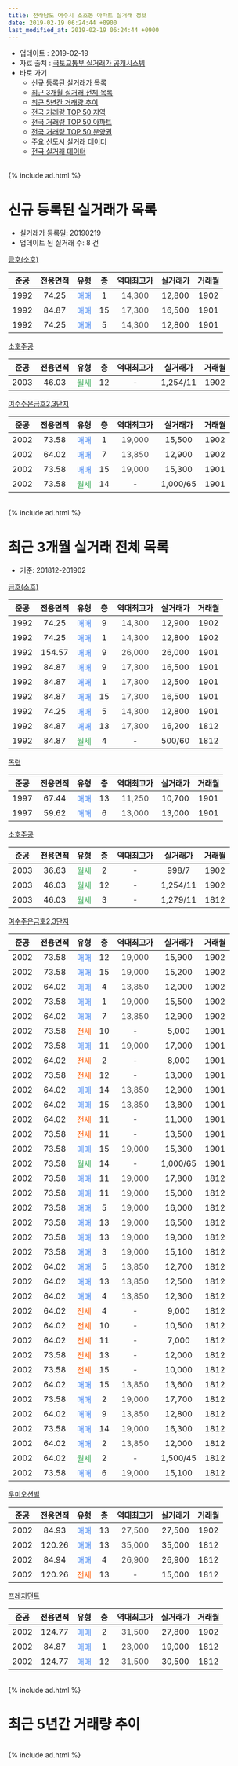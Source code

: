 ```yaml
---
title: 전라남도 여수시 소호동 아파트 실거래 정보
date: 2019-02-19 06:24:44 +0900
last_modified_at: 2019-02-19 06:24:44 +0900
---
```


* 업데이트 : 2019-02-19
* 자료 출처 : [국토교통부 실거래가 공개시스템](http://rt.molit.go.kr)
* 바로 가기
    * [신규 등록된 실거래가 목록](#신규-등록된-실거래가-목록)
    * [최근 3개월 실거래 전체 목록](#최근-3개월-실거래-전체-목록)
    * [최근 5년간 거래량 추이](#최근-5년간-거래량-추이)
    * [전국 거래량 TOP 50 지역](https://inasie.github.io/apt-trade-info/최근-3개월-전국에서-가장-거래가-많이-발생한-지역)
    * [전국 거래량 TOP 50 아파트](https://inasie.github.io/apt-trade-info/최근-3개월-전국에서-가장-거래가-많이-발생한-아파트)
    * [전국 거래량 TOP 50 분양권](https://inasie.github.io/apt-trade-info/최근-3개월-전국에서-가장-거래가-많이-발생한-분양권)
    * [주요 신도시 실거래 데이터](https://inasie.github.io/apt-trade-info/주요-신도시)
    * [전국 실거래 데이터](https://inasie.github.io/apt-trade-info/전국)
<br>
{% include ad.html %}
<br>

# 신규 등록된 실거래가 목록
* 실거래가 등록일: 20190219
* 업데이트 된 실거래 수: 8 건


[금호(소호)](https://search.naver.com/search.naver?query=%EC%A0%84%EB%9D%BC%EB%82%A8%EB%8F%84+%EC%97%AC%EC%88%98%EC%8B%9C+%EC%86%8C%ED%98%B8%EB%8F%99+%EA%B8%88%ED%98%B8%28%EC%86%8C%ED%98%B8%29)

|준공|전용면적|유형|층|역대최고가|실거래가|거래월|
|:---:|:---:|:---:|:---:|:---:|:---:|:---:|
|1992|74.25|<span style="color:#4285f3">매매</span>|1|<span style="color:#444444">14,300</span>|12,800|1902|
|1992|84.87|<span style="color:#4285f3">매매</span>|15|<span style="color:#444444">17,300</span>|16,500|1901|
|1992|74.25|<span style="color:#4285f3">매매</span>|5|<span style="color:#444444">14,300</span>|12,800|1901|

[소호주공](https://search.naver.com/search.naver?query=%EC%A0%84%EB%9D%BC%EB%82%A8%EB%8F%84+%EC%97%AC%EC%88%98%EC%8B%9C+%EC%86%8C%ED%98%B8%EB%8F%99+%EC%86%8C%ED%98%B8%EC%A3%BC%EA%B3%B5)

|준공|전용면적|유형|층|역대최고가|실거래가|거래월|
|:---:|:---:|:---:|:---:|:---:|:---:|:---:|
|2003|46.03|<span style="color:#34a853">월세</span>|12|<span style="color:#444444">-</span>|1,254/11|1902|

[여수주은금호2,3단지](https://search.naver.com/search.naver?query=%EC%A0%84%EB%9D%BC%EB%82%A8%EB%8F%84+%EC%97%AC%EC%88%98%EC%8B%9C+%EC%86%8C%ED%98%B8%EB%8F%99+%EC%97%AC%EC%88%98%EC%A3%BC%EC%9D%80%EA%B8%88%ED%98%B82%2C3%EB%8B%A8%EC%A7%80)

|준공|전용면적|유형|층|역대최고가|실거래가|거래월|
|:---:|:---:|:---:|:---:|:---:|:---:|:---:|
|2002|73.58|<span style="color:#4285f3">매매</span>|1|<span style="color:#444444">19,000</span>|15,500|1902|
|2002|64.02|<span style="color:#4285f3">매매</span>|7|<span style="color:#444444">13,850</span>|12,900|1902|
|2002|73.58|<span style="color:#4285f3">매매</span>|15|<span style="color:#444444">19,000</span>|15,300|1901|
|2002|73.58|<span style="color:#34a853">월세</span>|14|<span style="color:#444444">-</span>|1,000/65|1901|


<br>
{% include ad.html %}
<br>

# 최근 3개월 실거래 전체 목록
* 기준: 201812-201902


[금호(소호)](https://search.naver.com/search.naver?query=%EC%A0%84%EB%9D%BC%EB%82%A8%EB%8F%84+%EC%97%AC%EC%88%98%EC%8B%9C+%EC%86%8C%ED%98%B8%EB%8F%99+%EA%B8%88%ED%98%B8%28%EC%86%8C%ED%98%B8%29)

|준공|전용면적|유형|층|역대최고가|실거래가|거래월|
|:---:|:---:|:---:|:---:|:---:|:---:|:---:|
|1992|74.25|<span style="color:#4285f3">매매</span>|9|<span style="color:#444444">14,300</span>|12,900|1902|
|1992|74.25|<span style="color:#4285f3">매매</span>|1|<span style="color:#444444">14,300</span>|12,800|1902|
|1992|154.57|<span style="color:#4285f3">매매</span>|9|<span style="color:#444444">26,000</span>|26,000|1901|
|1992|84.87|<span style="color:#4285f3">매매</span>|9|<span style="color:#444444">17,300</span>|16,500|1901|
|1992|84.87|<span style="color:#4285f3">매매</span>|1|<span style="color:#444444">17,300</span>|12,500|1901|
|1992|84.87|<span style="color:#4285f3">매매</span>|15|<span style="color:#444444">17,300</span>|16,500|1901|
|1992|74.25|<span style="color:#4285f3">매매</span>|5|<span style="color:#444444">14,300</span>|12,800|1901|
|1992|84.87|<span style="color:#4285f3">매매</span>|13|<span style="color:#444444">17,300</span>|16,200|1812|
|1992|84.87|<span style="color:#34a853">월세</span>|4|<span style="color:#444444">-</span>|500/60|1812|

[목련](https://search.naver.com/search.naver?query=%EC%A0%84%EB%9D%BC%EB%82%A8%EB%8F%84+%EC%97%AC%EC%88%98%EC%8B%9C+%EC%86%8C%ED%98%B8%EB%8F%99+%EB%AA%A9%EB%A0%A8)

|준공|전용면적|유형|층|역대최고가|실거래가|거래월|
|:---:|:---:|:---:|:---:|:---:|:---:|:---:|
|1997|67.44|<span style="color:#4285f3">매매</span>|13|<span style="color:#444444">11,250</span>|10,700|1901|
|1997|59.62|<span style="color:#4285f3">매매</span>|6|<span style="color:#444444">13,000</span>|13,000|1901|

[소호주공](https://search.naver.com/search.naver?query=%EC%A0%84%EB%9D%BC%EB%82%A8%EB%8F%84+%EC%97%AC%EC%88%98%EC%8B%9C+%EC%86%8C%ED%98%B8%EB%8F%99+%EC%86%8C%ED%98%B8%EC%A3%BC%EA%B3%B5)

|준공|전용면적|유형|층|역대최고가|실거래가|거래월|
|:---:|:---:|:---:|:---:|:---:|:---:|:---:|
|2003|36.63|<span style="color:#34a853">월세</span>|2|<span style="color:#444444">-</span>|998/7|1902|
|2003|46.03|<span style="color:#34a853">월세</span>|12|<span style="color:#444444">-</span>|1,254/11|1902|
|2003|46.03|<span style="color:#34a853">월세</span>|3|<span style="color:#444444">-</span>|1,279/11|1812|

[여수주은금호2,3단지](https://search.naver.com/search.naver?query=%EC%A0%84%EB%9D%BC%EB%82%A8%EB%8F%84+%EC%97%AC%EC%88%98%EC%8B%9C+%EC%86%8C%ED%98%B8%EB%8F%99+%EC%97%AC%EC%88%98%EC%A3%BC%EC%9D%80%EA%B8%88%ED%98%B82%2C3%EB%8B%A8%EC%A7%80)

|준공|전용면적|유형|층|역대최고가|실거래가|거래월|
|:---:|:---:|:---:|:---:|:---:|:---:|:---:|
|2002|73.58|<span style="color:#4285f3">매매</span>|12|<span style="color:#444444">19,000</span>|15,900|1902|
|2002|73.58|<span style="color:#4285f3">매매</span>|15|<span style="color:#444444">19,000</span>|15,200|1902|
|2002|64.02|<span style="color:#4285f3">매매</span>|4|<span style="color:#444444">13,850</span>|12,000|1902|
|2002|73.58|<span style="color:#4285f3">매매</span>|1|<span style="color:#444444">19,000</span>|15,500|1902|
|2002|64.02|<span style="color:#4285f3">매매</span>|7|<span style="color:#444444">13,850</span>|12,900|1902|
|2002|73.58|<span style="color:#ff5a00">전세</span>|10|<span style="color:#444444">-</span>|5,000|1901|
|2002|73.58|<span style="color:#4285f3">매매</span>|11|<span style="color:#444444">19,000</span>|17,000|1901|
|2002|64.02|<span style="color:#ff5a00">전세</span>|2|<span style="color:#444444">-</span>|8,000|1901|
|2002|73.58|<span style="color:#ff5a00">전세</span>|12|<span style="color:#444444">-</span>|13,000|1901|
|2002|64.02|<span style="color:#4285f3">매매</span>|14|<span style="color:#444444">13,850</span>|12,900|1901|
|2002|64.02|<span style="color:#4285f3">매매</span>|15|<span style="color:#444444">13,850</span>|13,800|1901|
|2002|64.02|<span style="color:#ff5a00">전세</span>|11|<span style="color:#444444">-</span>|11,000|1901|
|2002|73.58|<span style="color:#ff5a00">전세</span>|11|<span style="color:#444444">-</span>|13,500|1901|
|2002|73.58|<span style="color:#4285f3">매매</span>|15|<span style="color:#444444">19,000</span>|15,300|1901|
|2002|73.58|<span style="color:#34a853">월세</span>|14|<span style="color:#444444">-</span>|1,000/65|1901|
|2002|73.58|<span style="color:#4285f3">매매</span>|11|<span style="color:#444444">19,000</span>|17,800|1812|
|2002|73.58|<span style="color:#4285f3">매매</span>|11|<span style="color:#444444">19,000</span>|15,000|1812|
|2002|73.58|<span style="color:#4285f3">매매</span>|5|<span style="color:#444444">19,000</span>|16,000|1812|
|2002|73.58|<span style="color:#4285f3">매매</span>|13|<span style="color:#444444">19,000</span>|16,500|1812|
|2002|73.58|<span style="color:#4285f3">매매</span>|13|<span style="color:#444444">19,000</span>|19,000|1812|
|2002|73.58|<span style="color:#4285f3">매매</span>|3|<span style="color:#444444">19,000</span>|15,100|1812|
|2002|64.02|<span style="color:#4285f3">매매</span>|5|<span style="color:#444444">13,850</span>|12,700|1812|
|2002|64.02|<span style="color:#4285f3">매매</span>|13|<span style="color:#444444">13,850</span>|12,500|1812|
|2002|64.02|<span style="color:#4285f3">매매</span>|4|<span style="color:#444444">13,850</span>|12,300|1812|
|2002|64.02|<span style="color:#ff5a00">전세</span>|4|<span style="color:#444444">-</span>|9,000|1812|
|2002|64.02|<span style="color:#ff5a00">전세</span>|10|<span style="color:#444444">-</span>|10,500|1812|
|2002|64.02|<span style="color:#ff5a00">전세</span>|11|<span style="color:#444444">-</span>|7,000|1812|
|2002|73.58|<span style="color:#ff5a00">전세</span>|13|<span style="color:#444444">-</span>|12,000|1812|
|2002|73.58|<span style="color:#ff5a00">전세</span>|15|<span style="color:#444444">-</span>|10,000|1812|
|2002|64.02|<span style="color:#4285f3">매매</span>|15|<span style="color:#444444">13,850</span>|13,600|1812|
|2002|73.58|<span style="color:#4285f3">매매</span>|2|<span style="color:#444444">19,000</span>|17,700|1812|
|2002|64.02|<span style="color:#4285f3">매매</span>|9|<span style="color:#444444">13,850</span>|12,800|1812|
|2002|73.58|<span style="color:#4285f3">매매</span>|14|<span style="color:#444444">19,000</span>|16,300|1812|
|2002|64.02|<span style="color:#4285f3">매매</span>|2|<span style="color:#444444">13,850</span>|12,000|1812|
|2002|64.02|<span style="color:#34a853">월세</span>|2|<span style="color:#444444">-</span>|1,500/45|1812|
|2002|73.58|<span style="color:#4285f3">매매</span>|6|<span style="color:#444444">19,000</span>|15,100|1812|


<script async src="//pagead2.googlesyndication.com/pagead/js/adsbygoogle.js"></script>
<!-- 기본 -->
<ins class="adsbygoogle"
     style="display:block"
     data-ad-client="ca-pub-2446590836940007"
     data-ad-slot="1659523306"
     data-ad-format="auto"
     data-full-width-responsive="true"></ins>
<script>
(adsbygoogle = window.adsbygoogle || []).push({});
</script>


[우미오션빌](https://search.naver.com/search.naver?query=%EC%A0%84%EB%9D%BC%EB%82%A8%EB%8F%84+%EC%97%AC%EC%88%98%EC%8B%9C+%EC%86%8C%ED%98%B8%EB%8F%99+%EC%9A%B0%EB%AF%B8%EC%98%A4%EC%85%98%EB%B9%8C)

|준공|전용면적|유형|층|역대최고가|실거래가|거래월|
|:---:|:---:|:---:|:---:|:---:|:---:|:---:|
|2002|84.93|<span style="color:#4285f3">매매</span>|13|<span style="color:#444444">27,500</span>|27,500|1902|
|2002|120.26|<span style="color:#4285f3">매매</span>|13|<span style="color:#444444">35,000</span>|35,000|1812|
|2002|84.94|<span style="color:#4285f3">매매</span>|4|<span style="color:#444444">26,900</span>|26,900|1812|
|2002|120.26|<span style="color:#ff5a00">전세</span>|13|<span style="color:#444444">-</span>|15,000|1812|

[프레지던트](https://search.naver.com/search.naver?query=%EC%A0%84%EB%9D%BC%EB%82%A8%EB%8F%84+%EC%97%AC%EC%88%98%EC%8B%9C+%EC%86%8C%ED%98%B8%EB%8F%99+%ED%94%84%EB%A0%88%EC%A7%80%EB%8D%98%ED%8A%B8)

|준공|전용면적|유형|층|역대최고가|실거래가|거래월|
|:---:|:---:|:---:|:---:|:---:|:---:|:---:|
|2002|124.77|<span style="color:#4285f3">매매</span>|2|<span style="color:#444444">31,500</span>|27,800|1902|
|2002|84.87|<span style="color:#4285f3">매매</span>|1|<span style="color:#444444">23,000</span>|19,000|1812|
|2002|124.77|<span style="color:#4285f3">매매</span>|12|<span style="color:#444444">31,500</span>|30,500|1812|


<br>
{% include ad.html %}
<br>

# 최근 5년간 거래량 추이


<div style="width:100%;">
    <canvas id="deal_progress" height="200"></canvas>
</div>

<script>
new Chart(document.getElementById("deal_progress"), {
    type: 'line',
    data: {
        labels: ['201402','201403','201404','201405','201406','201407','201408','201409','201410','201411','201412','201501','201502','201503','201504','201505','201506','201507','201508','201509','201510','201511','201512','201601','201602','201603','201604','201605','201606','201607','201608','201609','201610','201611','201612','201701','201702','201703','201704','201705','201706','201707','201708','201709','201710','201711','201712','201801','201802','201803','201804','201805','201806','201807','201808','201809','201810','201811','201812','201901','201902'],
        datasets: [{
            label: '매매',
            pointRadius: 1,
            data: [20, 16, 10, 13, 9, 52, 13, 17, 35, 20, 18, 17, 14, 15, 16, 17, 34, 24, 41, 16, 35, 34, 24, 22, 16, 15, 29, 17, 21, 19, 17, 25, 24, 18, 11, 15, 25, 30, 20, 19, 19, 29, 24, 30, 17, 28, 27, 19, 23, 20, 25, 14, 21, 15, 17, 9, 22, 22, 20, 11, 9],
            borderColor: "rgba(255, 201, 14, 1)",
            backgroundColor: "rgba(255, 201, 14, 0.5)",
            fill: false,
            lineTension: 0
        },{
            label: '전월세',
            pointRadius: 1,
            data: [14, 12, 15, 21, 18, 7, 34, 15, 14, 32, 23, 20, 31, 27, 16, 16, 19, 34, 18, 24, 12, 9, 15, 18, 0, 11, 10, 14, 14, 10, 11, 13, 17, 22, 18, 14, 20, 19, 15, 13, 16, 23, 28, 17, 6, 13, 12, 18, 17, 15, 13, 11, 14, 11, 11, 11, 8, 12, 9, 6, 2],
            borderColor: "rgba(0, 141, 185, 1)",
            backgroundColor: "rgba(0, 141, 185, 0.5)",
            fill: false,
            lineTension: 0
        }
        ]
    },
    options: {
        responsive: true,
        title: {
            display: false
        },
        tooltips: {
            mode: 'index',
            intersect: false
        },
        hover: {
            mode: 'nearest',
            intersect: true
        },
        scales: {
            xAxes: [{
                display: true,
                scaleLabel: {
                    display: true,
                    labelString: '년/월'
                }
            }],
            yAxes: [{
                display: true,
                ticks: {
                    suggestedMin: 0,
                },
                scaleLabel: {
                    display: true,
                    labelString: '실거래 수'
                }
            }]
        }
    }
});

</script>


<br>
{% include ad.html %}
<br>

